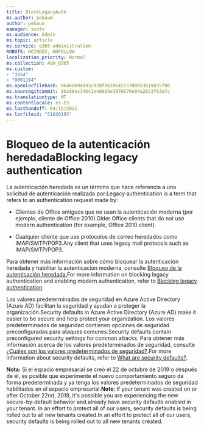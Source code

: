 ```yaml
---
title: BlockLegacyAuth
ms.author: pebaum
author: pebaum
manager: scotv
ms.audience: Admin
ms.topic: article
ms.service: o365-administration
ROBOTS: NOINDEX, NOFOLLOW
localization_priority: Normal
ms.collection: Adm_O365
ms.custom:
- "3154"
- "9001194"
ms.openlocfilehash: 06ded694893c020f862864215700853b19d35f08
ms.sourcegitcommit: 8bc60ec34bc1e40685e3976576e04a2623f63a7c
ms.translationtype: MT
ms.contentlocale: es-ES
ms.lasthandoff: 04/15/2021
ms.locfileid: "51820195"
---
```

# <a name="blocking-legacy-authentication"></a><span data-ttu-id="09a5b-102">Bloqueo de la autenticación heredada</span><span class="sxs-lookup"><span data-stu-id="09a5b-102">Blocking legacy authentication</span></span>

<span data-ttu-id="09a5b-103">La autenticación heredada es un término que hace referencia a una solicitud de autenticación realizada por:</span><span class="sxs-lookup"><span data-stu-id="09a5b-103">Legacy authentication is a term that refers to an authentication request made by:</span></span>

- <span data-ttu-id="09a5b-104">Clientes de Office antiguos que no usan la autenticación moderna (por ejemplo, cliente de Office 2010).</span><span class="sxs-lookup"><span data-stu-id="09a5b-104">Older Office clients that do not use modern authentication (for example, Office 2010 client).</span></span>

- <span data-ttu-id="09a5b-105">Cualquier cliente que use protocolos de correo heredados como IMAP/SMTP/POP3.</span><span class="sxs-lookup"><span data-stu-id="09a5b-105">Any client that uses legacy mail protocols such as IMAP/SMTP/POP3.</span></span>

<span data-ttu-id="09a5b-106">Para obtener más información sobre cómo bloquear la autenticación heredada y habilitar la autenticación moderna, consulte [Bloqueo de la autenticación heredada.](https://docs.microsoft.com/azure/active-directory/conditional-access/concept-conditional-access-block-legacy-authentication)</span><span class="sxs-lookup"><span data-stu-id="09a5b-106">For more information on blocking legacy authentication and enabling modern authentication, refer to [Blocking legacy authentication](https://docs.microsoft.com/azure/active-directory/conditional-access/concept-conditional-access-block-legacy-authentication).</span></span>

<span data-ttu-id="09a5b-107">Los valores predeterminados de seguridad en Azure Active Directory (Azure AD) facilitan la seguridad y ayudan a proteger la organización.</span><span class="sxs-lookup"><span data-stu-id="09a5b-107">Security defaults in Azure Active Directory (Azure AD) make it easier to be secure and help protect your organization.</span></span> <span data-ttu-id="09a5b-108">Los valores predeterminados de seguridad contienen opciones de seguridad preconfiguradas para ataques comunes.</span><span class="sxs-lookup"><span data-stu-id="09a5b-108">Security defaults contain preconfigured security settings for common attacks.</span></span>
<span data-ttu-id="09a5b-109">Para obtener más información acerca de los valores predeterminados de seguridad, consulte [¿Cuáles son los valores predeterminados de seguridad?](https://docs.microsoft.com/azure/active-directory/fundamentals/concept-fundamentals-security-defaults).</span><span class="sxs-lookup"><span data-stu-id="09a5b-109">For more information about security defaults, refer to [What are security defaults?](https://docs.microsoft.com/azure/active-directory/fundamentals/concept-fundamentals-security-defaults).</span></span> 

<span data-ttu-id="09a5b-110">**Nota:** Si el espacio empresarial se creó el 22 de octubre de 2019 o después de él, es posible que experimente el nuevo comportamiento seguro de forma predeterminada y ya tenga los valores predeterminados de seguridad habilitados en el espacio empresarial.</span><span class="sxs-lookup"><span data-stu-id="09a5b-110">**Note**:  If your tenant was created on or after October 22nd, 2019, it's possible you are experiencing the new secure-by-default behavior and already have security defaults enabled in your tenant.</span></span>  <span data-ttu-id="09a5b-111">In an effort to protect all of our users, security defaults is being rolled out to all new tenants created.</span><span class="sxs-lookup"><span data-stu-id="09a5b-111">In an effort to protect all of our users, security defaults is being rolled out to all new tenants created.</span></span>
